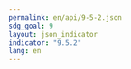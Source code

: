 ```yaml
---
permalink: en/api/9-5-2.json
sdg_goal: 9
layout: json_indicator
indicator: "9.5.2"
lang: en
---
```

